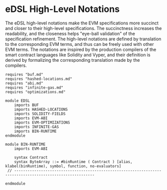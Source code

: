 eDSL High-Level Notations
=========================

The eDSL high-level notations make the EVM specifications more succinct and closer to their high-level specifications.
The succinctness increases the readability, and the closeness helps "eye-ball validation" of the specification refinement.
The high-level notations are defined by translation to the corresponding EVM terms, and thus can be freely used with other EVM terms.
The notations are inspired by the production compilers of the smart contract languages like Solidity and Vyper, and their definition is derived by formalizing the corresponding translation made by the compilers.

```k
requires "buf.md"
requires "hashed-locations.md"
requires "abi.md"
requires "infinite-gas.md"
requires "optimizations.md"

module EDSL
    imports BUF
    imports HASHED-LOCATIONS
    imports SOLIDITY-FIELDS
    imports EVM-ABI
    imports EVM-OPTIMIZATIONS
    imports INFINITE-GAS
    imports BIN-RUNTIME
endmodule

module BIN-RUNTIME
    imports EVM-ABI

    syntax Contract
    syntax ByteArray ::= #binRuntime ( Contract ) [alias, klabel(binRuntime), symbol, function, no-evaluators]
 // ----------------------------------------------------------------------------------------------------------

endmodule
```
